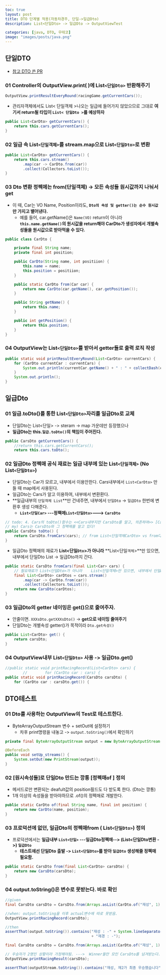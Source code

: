 ```yaml
---
toc: true
layout: post
title: DTO 단계별 적용(자동차경주, 단일->일급Dto)
description: List<단일Dto> -> 일급Dto -> OutputViewTest

categories: [java, DTO, 우테코]
image: "images/posts/java.png"
---
```






## 단일DTO

- [참고 DTO 쓴 PR](https://github.com/jinyoungchoi95/java-racingcar/blob/step1/src/main/java/racingcar/controller/RacingCarDto.java)



### 01 Controller의 OutputView.print(  )에 List`<단일Dto>` 반환해주기

```java
OutputView.printResultEveryRound(racingGame.getCurrentCars());
```

- 관리자객체에서도 List< 단일객체 >나오는 일급에 들어가지 않았으므로 그대로 **여기서 return될 타입이 `List< 단일Dto >`를 예상하자**

```java
public List<CarDto> getCurrentCars() {
    return this.cars.getCurrentCars();
}
```





### 02 일급 속 List`<단일객체>`를 stream.map으로 List`<단일Dto>`로 변환

```java
public List<CarDto> getCurrentCars() {
    return this.cars.stream()
        .map(car -> CarDto.from(car))
        .collect(Collectors.toList());
}
```



### 03 Dto 변환 정펙메는 from(단일객체) -> 모든 속성들 원시값까지 나눠서 get

- 이 때, Car는 VO Name, Position이라도, **`Dto의 속성 및 getter()는 순수 원시값`만 가지고 뱉어낸다.**
    - 예를 들어, car.getName()은 `Name(VO)` return이 아니라 **`this.name.getName()`의 원시값을 return해야 CarDto가 생성자에서 개별속성들을 원시값으로 받아먹을 수 있다.**

```java
public class CarDto {

	private final String name;
	private final int position;

	public CarDto(String name, int positiion) {
		this.name = name;
		this.position = positiion;
	}

    public static CarDto from(Car car) {
        return new CarDto(car.getName(), car.getPosition());
    }

	public String getName() {
		return this.name;
	}

	public int getPosition() {
		return this.position;
	}
}
```



### 04 OutputView는 List`<단일Dto>`를 받아서 getter들로 출력 로직 작성

```java
public static void printResultEveryRound(List<CarDto> currentCars) {
    for (CarDto currentCar : currentCars) {
        System.out.println(currentCar.getName() + " : " + collectDash(currentCar.getPosition()));
    }
    System.out.println();
}
```





## 일급Dto

### 01 일급.toDto()를 통한  List`<단일Dto>`자리를 일급Dto로 교체

- 단일Dto는 List<단일> -> steram -> map 가운데만 등장했으나
- **일급Dto는 this.`일급.toDto()`의 책임이 주어진다.**

```java
public CarsDto getCurrentCars() {
    //return this.cars.getCurrentCars();
    return this.cars.toDto();
```





### 02 일급Dto 정펙매 공식 재료는 일급 내부에 있는 List`<단일객체>` (No List`<단일Dto>`)

- 단일Dto는 Car가 모르고, 내부에서 이용안한다. Cars내부에서  `List<CarDto>` 만들 때 map에서 사용된다.
- 일급Dto는 Cars가 알고 이용하여, 내부에서 변환환다. 
- **일급내부의 `단일객체 List`**만 건네주면, 내부에서 `단일Dto` -> `일급Dto` 한번에 변환후 생성 다해준다.
    - **`List<단일Car>` ---정팩메`List<단일Dto>`---> `CarsDto`**

```java
// todo: 4. Cars의 toDto()함수는 <<Cars내부지만 CarsDto를 알고, 의존하여>> [CarsDto의 정팩메]를 호출 Cars -> CarsDto로 변환한다.
// my) Cars는 CarsDto와 그 정팩메를 알고 있다!
public CarsDto toDto() {
    return CarsDto.fromCars(cars); // from List<단일객체CarDto> vs from다른것 Cars
}
```

- 일급Dto 정펙매의 재료가 **List<단일`Dto`>가 아니라**  **List<단일`객체`>**만 있으면, 내부에서 단일Dto List -> 일급Dto까지 간다.

```java
public static CarsDto fromCars(final List<Car> cars) {
    // 필요재료가 List<단일Dto>가 아니라    List<단일객체>만 있으면, 내부에서 단일Dto List -> 일급Dto까지 간다.
    final List<CarDto> carDtos = cars.stream()
        .map(car -> CarDto.from(car))
        .collect(Collectors.toList());
    return new CarsDto(carDtos);
}
```







### 03 일급Dto의 getter 네이밍은 get()으로 줄여주자.

- 안줄이면. `XXXsDto.getXXXsDto()` -> **get으로 네이밍 줄여주기**
- 단일Dto는 개별속성 getter()가 목적이라 `Dto.get속성()`

```java
public List<CarDto> get() {
    return carsDto;
}
```





### 04 OutputView내부 List`<단일Dto>` 사용 -> 일급Dto.get()

```java
//public static void printRacingRecord(List<CarDto> cars) {
        //        for (CarDto car : cars) {
public static void printRacingRecord(CarsDto carsDto) {
    for (CarDto car : carsDto.get()) {
```





## DTO테스트 

### 01 Dto를 사용하는 OutputView의 Test로 테스트한다.

- ByteArrayOutputStream 변수 + setOut에 설정하기
    - 차후  print명령을 내놓고 -> `output.toString()`에서 확인하기

```java
private final ByteArrayOutputStream output = new ByteArrayOutputStream();

@BeforeEach
public void setUp_streams() {
    System.setOut(new PrintStream(output));
}
```



### 02 [원시속성들]로 단일Dto 만드는 깡통 [정펙매of ] 정의

- 메서드로만 변환되는 deafult값의 position필드도 다 받도록 한다. (Dto는 깡통)
- 1개 이상의 속성들을 받아야하므로 .of()의 정펙매로 개발한다.

```java
public static CarDto of(final String name, final int position) {
    return new CarDto(name, position);
}
```





### 03 프로덕션에 없던, 일급Dto의   정펙매from ( List`<단일Dto>`) 정의

- 프로덕션에서는 **일급내부 `List<단일>`  ---일급Dto정펙매--> (List<단일Dto변환 ->) `일급Dto`**
    - **테스트에선 단일Dto 출발 -> `List<단일Dto>`를 받아 `일급Dto` 생성해줄 정펙매 필요함.**

```java
public static CarsDto from(final List<CarDto> carsDto) {
    return new CarsDto(carsDto);
}
```





### 04 output.toString()은 변수로 못받는다. 바로 확인

```java
//given
final CarsDto carsDto = CarsDto.from(Arrays.asList(CarDto.of("재성", 1), CarDto.of("재경", 1)));

//when: output.toString을 이후 actual변수에 따로 못받음.
OutputView.printRacingRecord(carsDto);

//then
assertThat(output.toString()).contains("재성 : -" + System.lineSeparator()
                                       + "재경 : -");
```

```java
final CarsDto carsDto = CarsDto.from(Arrays.asList(CarDto.of("재성", 1), CarDto.of("재2", 1)));

// 우승자가 2명인 상황이라 가정해야됨. --->  Winner들만 모인 CarsDto를 넘겨받는다.
OutputView.printRacingResult(carsDto);

assertThat(outputStream.toString()).contains("재성, 재2가 최종 우승했습니다");

```



